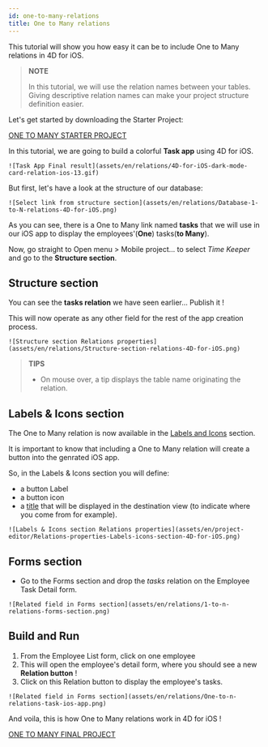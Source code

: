 ```yaml
---
id: one-to-many-relations
title: One to Many relations
---
```


This tutorial will show you how easy it can be to include One to Many relations in 4D for iOS.


> **NOTE**
>
> In this tutorial, we will use the relation names between your tables.
Giving descriptive relation names can make your project structure definition easier.

Let's get started by downloading the Starter Project:

<div style= {{ textAlign: "center", marginTop: "20px", marginBottom: "20px" }}>
<a className="button"
href="https://github.com/4d-for-ios/tutorial-OneToManyRelations/archive/c006015afeb0e134d872152f53b8cd5e4dcb59bb.zip">ONE TO MANY STARTER PROJECT</a>
</div>

In this tutorial, we are going to build a colorful **Task app** using 4D for iOS.

```![Task App Final result](assets/en/relations/4D-for-iOS-dark-mode-card-relation-ios-13.gif)```

But first, let's have a look at the structure of our database:

```![Select link from structure section](assets/en/relations/Database-1-to-N-relations-4D-for-iOS.png)```

As you can see, there is a One to Many link named **tasks** that we will use in our iOS app to display the employees'(**One**) tasks(**to Many**).

Now, go straight to Open menu > Mobile project... to select *Time Keeper* and go to the **Structure section**.

## Structure section

You can see the **tasks relation** we have seen earlier... Publish it !

This will now operate as any other field for the rest of the app creation process.

```![Structure section Relations properties](assets/en/relations/Structure-section-relations-4D-for-iOS.png)```

> **TIPS**
>
> * On mouse over, a tip displays the table name originating the relation.

## Labels & Icons section

The One to Many relation is now available in the [Labels and Icons](labels-and-icons.html) section.

It is important to know that including a One to Many relation will create a button into the genrated iOS app.

So, in the Labels & Icons section you will define:

* a button Label
* a button icon
* a [title](one-to-n-relations-title-definition.html) that will be displayed in the destination view (to indicate where you come from for example).

```![Labels & Icons section Relations properties](assets/en/project-editor/Relations-properties-Labels-icons-section-4D-for-iOS.png)```

## Forms section

* Go to the Forms section and drop the *tasks* relation on the Employee Task Detail form.

```![Related field in Forms section](assets/en/relations/1-to-n-relations-forms-section.png)```

## Build and Run

1. From the Employee List form, click on one employee 
2. This will open the employee's detail form, where you should see a new **Relation button** !
3. Click on this Relation button to display the employee's tasks. 

```![Related field in Forms section](assets/en/relations/One-to-n-relations-task-ios-app.png)```

And voila, this is how One to Many relations work in 4D for iOS !

<div style= {{ textAlign: "center", marginTop: "20px", marginBottom: "20px" }}>
<a className="button"
href="https://github.com/4d-for-ios/tutorial-OneToManyRelations/releases/latest/download/tutorial-OneToManyRelations.zip">ONE TO MANY FINAL PROJECT</a>
</div>
